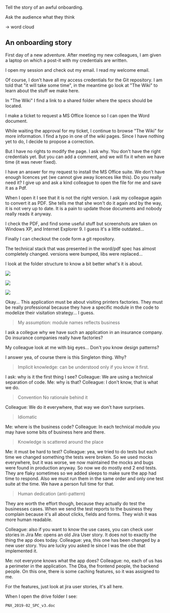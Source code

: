 Tell the story of an awful onboarding.

Ask the audience what they think

-> word cloud

## An onboarding story

First day of a new adventure.
After meeting my new colleagues, I am given a laptop on which a post-it with my credentials are written.

I open my session and check out my email. I read my welcome email.

Of course, I don't have all my access credentials for the Git repository. I am told that "it will take some time", in the meantime go look at "The Wiki" to learn about the stuff we make here.

In "The Wiki" I find a link to a shared folder where the specs should be located.

I make a ticket to request a MS Office licence so I can open the Word document.

While waiting the approval for my ticket, I continue to browse "The Wiki" for more information. I find a typo in one of the wiki pages. Since I have nothing yet to do, I decide to propose a correction.

But I have no rights to modify the page. I ask why. You don't have the right credentials yet. But you can add a comment, and we will fix it when we have time (it was never fixed).

I have an answer for my request to install the MS Office suite. We don't have enough licences yet (we cannot give away licences like this). Do you really need it? I give up and ask a kind colleague to open the file for me and save it as a Pdf.

When I open it I see that it is not the right version. I ask my colleague again to convert it as PDF. She tells me that she won't do it again and by the way, it is not very up to date. It is a pain to update those documents and nobody really reads it anyway.

I check the PDF, and find some useful stuff but screenshots are taken on Windows XP, and Internet Explorer 9. I guess it's a little outdated...

Finally I can checkout the code form a git repository.

The technical stack that was presented in the word/pdf spec has almost completely changed. versions were bumped, libs were replaced...

I look at the folder structure to know a bit better what's it is about.

![](../Screenshot_20220517-105047.png)

![](../Screenshot_20220517-105103.png)

![](../Screenshot_20220517-105118.png)

Okay... This application must be about visiting printers factories. They must be really professional because they have a specific module in the code to modelize their visitation strategy... I guess.
> My assumption: module names reflects business


I ask a collegue why we have such an application in an insurance company. Do insurance companies really have factories?

My colleague look at me with big eyes... Don't you know design patterns?

I answer yea, of course there is this Singleton thing. Why?
> Implicit knowledge: can be understood only if you know it first.


I ask: why is it the first thing I see?
Colleague: We are using a technical separation of code. 
Me: why is that?
Colleague: I don't know, that is what we do. 
> Convention
> No rationale behind it

Colleague: We do it everywhere, that way we don't have surprises.
> Idiomatic

Me: where is the business code? 
Colleague: In each technical module you may have some bits of business here and there.
> Knowledge is scattered around the place

Me: it must be hard to test?
Colleague: yea, we tried to do tests but each time we changed something the tests were broken. So we used mocks everywhere, but it was worse, we now maintained the mocks and bugs were found in production anyway.
So now we do mostly end 2 end tests. They are flaky sometimes so we added sleeps to make sure the app had time to respond. Also we must run them in the same order and only one test suite at the time. We have a person full time for that.
> Human dedication (anti-pattern)

They are worth the effort though, because they actually do test the businesses cases. When we send the test reports to the business they complain because it's all about clicks, fields and forms. They wish it was more human readable.

Colleague: also if you want to know the use cases, you can check user stories in Jira 
Me: opens an old Jira User story. It does not to exactly the thing the app does today.
Colleague: yea, this one has been changed by a new user story. You are lucky you asked le since I was the obe that implemented it.

Me: not everyone knows what the app does?
Colleague: no, each of us has a perimeter in the application. The Dba, the frontend people, the backend people.  On this one, there is some caching features, so it was assigned to me.

For the features, just look at jira user stories, it's all here.



When I open the drive folder I see:

```
PNX_2019-02_SPC_v3.doc

```
